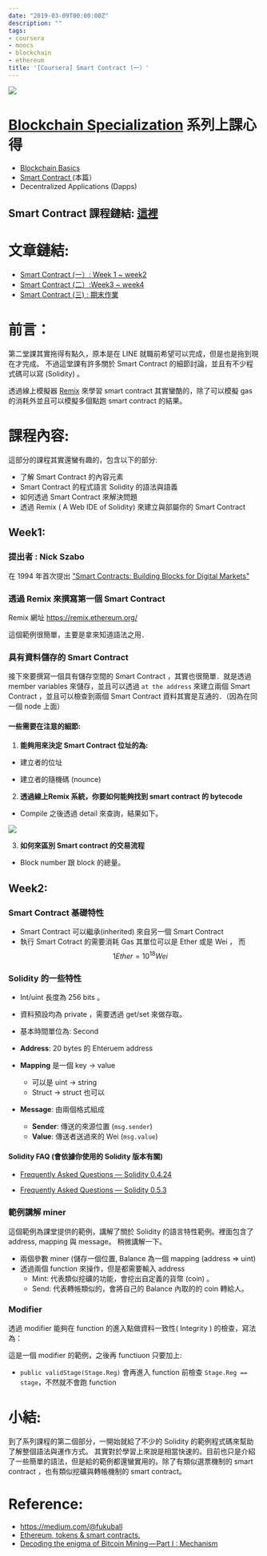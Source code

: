 ```yaml
---
date: "2019-03-09T00:00:00Z"
description: ""
tags:
- coursera
- moocs
- blockchain
- ethereum
title: '[Coursera] Smart Contract (一）'
---
```


![](../images/2018/blockchain.png)



# [Blockchain Specialization](https://www.coursera.org/specializations/blockchain) 系列上課心得

- [Blockchain Basics](http://www.evanlin.com/moocs-bitcoin-basis/)
- [Smart Contract ](http://www.evanlin.com/moocs-smart-contract/)(本篇）
- Decentralized Applications (Dapps)



## Smart Contract 課程鏈結:  [這裡](https://www.coursera.org/learn/smarter-contracts/home/welcome)



# 文章鏈結:

- [Smart Contract (一）: Week 1 ~ week2](http://www.evanlin.com/moocs-smart-contract/)
- [Smart Contract (二）:Week3  ~ week4](http://www.evanlin.com/moocs-smart-contract2/) 
- [Smart Contract (三) : 期末作業](http://www.evanlin.com/moocs-smart-contract3/)

# 前言：

第二堂課其實拖得有點久，原本是在 LINE 就職前希望可以完成，但是也是拖到現在才完成。 不過這堂課有許多關於 Smart Contract 的細節討論，並且有不少程式碼可以寫 (Solidity) 。

透過線上模擬器 [Remix]( https://remix.ethereum.org/)  來學習 smart contract 其實蠻酷的，除了可以模擬 gas 的消耗外並且可以模擬多個點跑 smart contract 的結果。



# 課程內容:

這部分的課程其實還蠻有趣的，包含以下的部分:

- 了解 Smart Contract 的內容元素
- Smart Contract 的程式語言 Solidity 的語法與語義
- 如何透過 Smart Contract 來解決問題
- 透過 Remix ( A Web IDE of Solidity) 來建立與部屬你的 Smart Contract



## Week1:

### 提出者 : Nick Szabo 

在 1994 年首次提出 ["Smart Contracts: Building Blocks for Digital Markets"](http://www.fon.hum.uva.nl/rob/Courses/InformationInSpeech/CDROM/Literature/LOTwinterschool2006/szabo.best.vwh.net/smart_contracts_2.html)  



### 透過 Remix 來撰寫第一個 Smart Contract

Remix 網址  https://remix.ethereum.org/

<script src="https://gist.github.com/kkdai/36702a5a65e878ad89a1aff456eac850.js"></script>

這個範例很簡單，主要是拿來知道語法之用．

### 具有資料儲存的 Smart Contract

<script src="https://gist.github.com/kkdai/778ee9998e290b4da1eaf17963305312.js"></script>

接下來要撰寫一個具有儲存空間的 Smart Contract ，其實也很簡單．就是透過 member variables 來儲存，並且可以透過 `at the address` 來建立兩個 Smart Contract ，並且可以檢查到兩個 Smart Contract 資料其實是互通的．（因為在同一個 node 上面）



#### 一些需要在注意的細節:

1. **能夠用來決定 Smart Contract 位址的為:**

- 建立者的位址

- 建立者的隨機碼 (nounce)

  

2. **透過線上Remix 系統，你要如何能夠找到 smart contract 的 bytecode**

- Compile 之後透過 detail 來查詢，結果如下。

![](../images/2019/remix_bytecode.png)

3. **如何來區別 Smart contract 的交易流程**

- Block number 跟 block 的總量。






## Week2:



### Smart Contract 基礎特性

- Smart Contract 可以繼承(inherited) 來自另一個 Smart Contract
- 執行 Smart Cotract 的需要消耗 Gas 其單位可以是 Ether 或是  Wei ， 而 $$ 1 Ether = 10 ^ {18} Wei $$   



### Solidity 的一些特性

- Int/uint 長度為 256 bits 。

- 資料預設均為 private ，需要透過 get/set 來做存取。

- 基本時間單位為: Second

- **Address**: 20 bytes 的 Ehteruem address

- **Mapping** 是一個 key -> value 

  - 可以是 uint -> string
  - Struct -> struct 也可以

- **Message**: 由兩個格式組成

  - **Sender**: 傳送的來源位置 (`msg.sender`)
  - **Value**: 傳送者送過來的 Wei (`msg.value`)

  



#### Solidity FAQ (會依據你使用的 Solidity 版本有關)

- [Frequently Asked Questions — Solidity 0.4.24](http://solidity.readthedocs.io/en/v0.4.24/frequently-asked-questions.html)

- [Frequently Asked Questions — Solidity 0.5.3](https://solidity.readthedocs.io/en/v0.5.3/frequently-asked-questions.html)



<script src="https://gist.github.com/kkdai/b950969e2d454978e66c4b35fab346bd.js"></script>


### 範例講解 miner  

這個範例為課堂提供的範例，講解了關於 Solidity 的語言特性範例。裡面包含了 address, mapping 與 message。 稍微講解一下。

- 兩個參數 miner (儲存一個位置, Balance 為一個 mapping (address => uint) 
- 透過兩個 function 來操作，但是都需要輸入 address 
  - Mint: 代表類似挖礦的功能，會挖出自定義的貨幣 (coin) 。
  - Send: 代表轉帳類似的，會將自己的 Balance 內取的的 coin 轉給人。



### Modifier 

透過 modifier 能夠在 function 的進入點做資料一致性( Integrity ) 的檢查，寫法為：

<script src="https://gist.github.com/kkdai/7066fc5cb62df22ee09a27b2f8ef231f.js"></script>

這是一個 modifier 的範例，之後再 functiuon 只要加上:

<script src="https://gist.github.com/kkdai/43e3e65aeab3cf5eac1613775a1a8ffb.js"></script>

- `public validStage(Stage.Reg)` 會再進入 function 前檢查 `Stage.Reg == stage`，不然就不會跑 function



# 小結:

到了系列課程的第二個部分，一開始就給了不少的 Solidity 的範例程式碼來幫助了解整個語法與運作方式。 其實對於學習上來說是相當快速的。目前也只是介紹了一些簡單的語法，但是給的範例都還蠻實用的。除了有類似選票機制的 smart contract ，也有類似挖礦與轉帳機制的 smart contract。



# Reference:

- https://medium.com/@fukuball 
- [Ethereum, tokens & smart contracts.](https://medium.com/@k3no/ethereum-tokens-smart-contracts-80f639f5c46b)
- [Decoding the enigma of Bitcoin Mining — Part I : Mechanism](https://medium.com/all-things-ledger/decoding-the-enigma-of-bitcoin-mining-f8b2697bc4e2)




